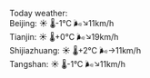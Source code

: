 Today weather:  
Beijing: ☀️ 🌡️-1°C 🌬️↘11km/h  
Tianjin: ☀️ 🌡️+0°C 🌬️↘19km/h  
Shijiazhuang: ☀️ 🌡️+2°C 🌬️→11km/h  
Tangshan: ☀️ 🌡️-1°C 🌬️↘11km/h  
